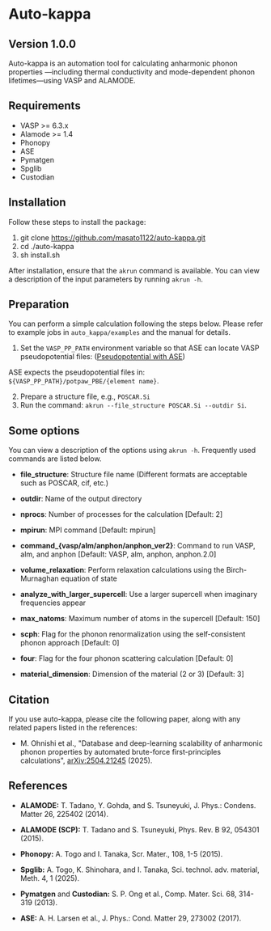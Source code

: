 Auto-kappa
============

Version 1.0.0
---------------

Auto-kappa is an automation tool for calculating anharmonic phonon properties
—including thermal conductivity and mode-dependent phonon lifetimes—using VASP and ALAMODE.

Requirements
-------------

* VASP >= 6.3.x
* Alamode >= 1.4
* Phonopy
* ASE
* Pymatgen
* Spglib
* Custodian

Installation
-------------

Follow these steps to install the package:

1. git clone https://github.com/masato1122/auto-kappa.git
2. cd ./auto-kappa
3. sh install.sh

After installation, ensure that the ``akrun`` command is available.
You can view a description of the input parameters by running ``akrun -h``.

Preparation
--------------

You can perform a simple calculation following the steps below. 
Please refer to example jobs in ``auto_kappa/examples`` and the manual for details.

1. Set the ``VASP_PP_PATH`` environment variable so that ASE can locate VASP pseudopotential files:
([Pseudopotential with ASE](https://wiki.fysik.dtu.dk/ase/ase/calculators/vasp.html#pseudopotentials))

ASE expects the pseudopotential files in: ``${VASP_PP_PATH}/potpaw_PBE/{element name}``.

2. Prepare a structure file, e.g., ``POSCAR.Si``
3. Run the command: ``akrun --file_structure POSCAR.Si --outdir Si``.

Some options
-------------

You can view a description of the options using ``akrun -h``. 
Frequently used commands are listed below.

- **file_structure**: Structure file name (Different formats are acceptable such as POSCAR, cif, etc.)

- **outdir**: Name of the output directory

- **nprocs**: Number of processes for the calculation [Default: 2]

- **mpirun**: MPI command [Default: mpirun]

- **command\_{vasp/alm/anphon/anphon_ver2}**: Command to run VASP, alm, and anphon [Default: VASP, alm, anphon, anphon.2.0]

- **volume\_relaxation**: Perform relaxation calculations using the Birch-Murnaghan equation of state

- **analyze\_with\_larger\_supercell**: Use a larger supercell when imaginary frequencies appear

- **max\_natoms**: Maximum number of atoms in the supercell [Default: 150]

- **scph**: Flag for the phonon renormalization using the self-consistent phonon approach [Default: 0]

- **four**: Flag for the four phonon scattering calculation [Default: 0]

- **material_dimension**: Dimension of the material (2 or 3) [Default: 3]

Citation
---------

If you use auto-kappa, please cite the following paper, along with any related papers listed in the references:

- M. Ohnishi et al., "Database and deep-learning scalability of anharmonic phonon properties by automated brute-force first-principles calculations", 
[arXiv:2504.21245](https://arxiv.org/abs/2504.21245) (2025).

References
-----------

- **ALAMODE:** T. Tadano, Y. Gohda, and S. Tsuneyuki, J. Phys.: Condens. Matter 26, 225402 (2014).

- **ALAMODE (SCP):** T. Tadano and S. Tsuneyuki, Phys. Rev. B 92, 054301 (2015).

- **Phonopy:** A. Togo and I. Tanaka, Scr. Mater., 108, 1-5 (2015).

- **Spglib:** A. Togo, K. Shinohara, and I. Tanaka, Sci. technol. adv. material, Meth. 4, 1 (2025).

- **Pymatgen** and **Custodian:** S. P. Ong et al., Comp. Mater. Sci. 68, 314-319 (2013).

- **ASE:** A. H. Larsen et al., J. Phys.: Cond. Matter 29, 273002 (2017).
